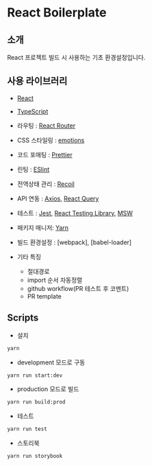 # React Boilerplate

## 소개

React 프로젝트 빌드 시 사용하는 기초 환경설정입니다.

## 사용 라이브러리

- [React](https://ko.reactjs.org/)
- [TypeScript](https://www.typescriptlang.org/)
- 라우팅 : [React Router](https://reactrouter.com/en/main)
- CSS 스타일링 : [emotions](https://emotion.sh/docs/introduction)
- 코드 포매팅 : [Prettier](https://prettier.io/)
- 린팅 : [ESlint](https://eslint.org/)
- 전역상태 관리 : [Recoil](https://recoiljs.org/ko/)
- API 연동 : [Axios](https://axios-http.com/), [React Query](https://react-query-v3.tanstack.com/)
- 테스트 : [Jest](https://jestjs.io/), [React Testing Library](https://testing-library.com/docs/react-testing-library/intro/), [MSW](https://mswjs.io/)
- 패키지 매니저: [Yarn](https://yarnpkg.com/)
- 빌드 환경설정 : [webpack], [babel-loader]

- 기타 특징
  - 절대경로
  - import 순서 자동정렬
  - github workflow(PR 테스트 후 코멘트)
  - PR template

## Scripts

- 설치

```bash
yarn
```

- development 모드로 구동

```bash
yarn run start:dev
```

- production 모드로 빌드

```bash
yarn run build:prod
```

- 테스트

```bash
yarn run test
```

- 스토리북

```bash
yarn run storybook
```
